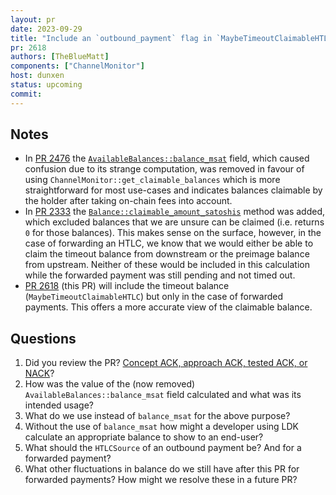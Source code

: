 ```yaml
---
layout: pr
date: 2023-09-29
title: "Include an `outbound_payment` flag in `MaybeTimeoutClaimableHTLC`"
pr: 2618
authors: [TheBlueMatt]
components: ["ChannelMonitor"]
host: dunxen
status: upcoming
commit:
---
```


## Notes

* In [PR 2476] the [`AvailableBalances::balance_msat`] field, which caused confusion due to its strange computation, was removed in favour of
  using `ChannelMonitor::get_claimable_balances` which is more straightforward for most use-cases and indicates balances claimable by the holder
  after taking on-chain fees into account.
* In [PR 2333] the [`Balance::claimable_amount_satoshis`] method was added, which excluded balances that we are unsure can be claimed (i.e. returns `0` for those balances).
  This makes sense on the surface, however, in the case of forwarding an HTLC, we know that we would either be able to claim the timeout balance from
  downstream or the preimage balance from upstream. Neither of these would be included in this calculation while the forwarded payment was still pending
  and not timed out.
* [PR 2618] (this PR) will include the timeout balance (`MaybeTimeoutClaimableHTLC`) but only in the case of forwarded payments. This offers a more accurate
  view of the claimable balance.


## Questions
1. Did you review the PR? [Concept ACK, approach ACK, tested ACK, or NACK](https://github.com/lightningdevkit/rust-lightning/blob/master/CONTRIBUTING.md#peer-review)?
1. How was the value of the (now removed) `AvailableBalances::balance_msat` field calculated and what was its intended usage?
1. What do we use instead of `balance_msat` for the above purpose?
1. Without the use of `balance_msat` how might a developer using LDK calculate an appropriate balance to show to an end-user? 
1. What should the `HTLCSource` of an outbound payment be? And for a forwarded payment?
1. What other fluctuations in balance do we still have after this PR for forwarded payments? How might we resolve these in a future PR?

[PR 2476]: https://github.com/lightningdevkit/rust-lightning/pull/2476
[PR 2333]: https://github.com/lightningdevkit/rust-lightning/pull/2333
[PR 2618]: https://github.com/lightningdevkit/rust-lightning/pull/2618
[`AvailableBalances::balance_msat`]: https://github.com/lightningdevkit/rust-lightning/blob/7a63ab77da7e0be35b1c5d87643e5461cd593b94/lightning/src/ln/channel.rs#L69
[`Balance::claimable_amount_satoshis`]: https://github.com/lightningdevkit/rust-lightning/blob/6016101ac8ff31275f31f68eef8d33e94b19c0b1/lightning/src/chain/channelmonitor.rs#L658
